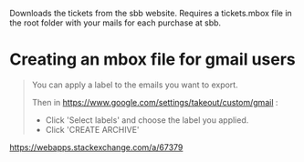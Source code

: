 
Downloads the tickets from the sbb website. Requires a tickets.mbox file in the root folder with your mails for each purchase at sbb.

Creating an mbox file for gmail users
=====================================

> You can apply a label to the emails you want to export.
>
> Then in https://www.google.com/settings/takeout/custom/gmail :
>
> * Click 'Select labels' and choose the label you applied.
> *  Click 'CREATE ARCHIVE'

https://webapps.stackexchange.com/a/67379